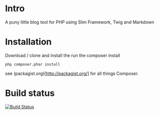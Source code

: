 # Intro

A puny little blog tool for PHP using Slim Framework, Twig and Markdown

# Installation

Download / clone and install the run the composer install

	php composer.phar install

see (packagist.org)[http://packagist.org/] for all things Composer.

# Build status

[![Build Status](https://secure.travis-ci.org/stojg/puny.png?branch=master)](http://travis-ci.org/stojg/puny)